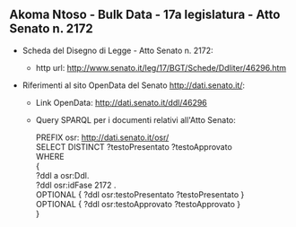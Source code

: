 ## Akoma Ntoso - Bulk Data - 17a legislatura - Atto Senato n. 2172 ##

* Scheda del Disegno di Legge - Atto Senato n. 2172:
	* http url: http://www.senato.it/leg/17/BGT/Schede/Ddliter/46296.htm

* Riferimenti al sito OpenData del Senato http://dati.senato.it/:
	* Link OpenData: http://dati.senato.it/ddl/46296
	* Query SPARQL per i documenti relativi all'Atto Senato:

        PREFIX osr: <http://dati.senato.it/osr/>  
		SELECT DISTINCT ?testoPresentato ?testoApprovato  
		WHERE  
		{  
		    ?ddl a osr:Ddl.  
		    ?ddl osr:idFase 2172 .  
		    OPTIONAL { ?ddl osr:testoPresentato ?testoPresentato }  
		    OPTIONAL { ?ddl osr:testoApprovato ?testoApprovato }  
		}
		